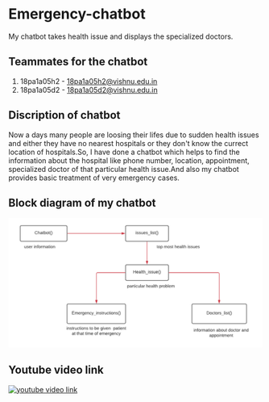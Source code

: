 # Emergency-chatbot
My chatbot takes health issue and displays the specialized doctors.

## Teammates for the chatbot
1. 18pa1a05h2 - 18pa1a05h2@vishnu.edu.in
2. 18pa1a05d2 - 18pa1a05d2@vishnu.edu.in

## Discription of chatbot
 Now a days many people are loosing their lifes due to sudden health issues and either they have no nearest hospitals or they don't know the currect location of hospitals.So, I have done a chatbot which helps to find the information about the hospital like phone number, location, appointment, specialized doctor of that particular health issue.And also my chatbot provides basic treatment of very emergency cases.

## Block diagram of my chatbot
 ![Block diagram](https://raw.githubusercontent.com/18pa1a05h2/MLchatbot/main/Blank%20diagram.png)

## Youtube video link
 [![youtube video link](https://img.youtube.com/vi/Y647JGv1Zn4/0.jpg)](https://www.youtube.com/watch?v=Y647JGv1Zn4)
